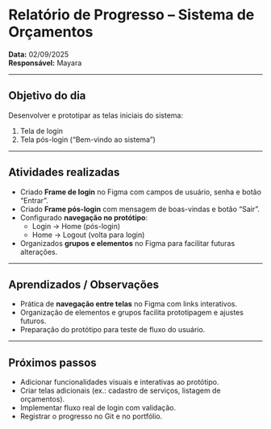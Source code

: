 # Relatório de Progresso – Sistema de Orçamentos

**Data:** 02/09/2025  
**Responsável:** Mayara  

---

## Objetivo do dia
Desenvolver e prototipar as telas iniciais do sistema:  
1. Tela de login  
2. Tela pós-login (“Bem-vindo ao sistema”)  

---

## Atividades realizadas
- Criado **Frame de login** no Figma com campos de usuário, senha e botão “Entrar”.  
- Criado **Frame pós-login** com mensagem de boas-vindas e botão “Sair”.  
- Configurado **navegação no protótipo**:  
  - Login → Home (pós-login)  
  - Home → Logout (volta para login)  
- Organizados **grupos e elementos** no Figma para facilitar futuras alterações.  

---

## Aprendizados / Observações
- Prática de **navegação entre telas** no Figma com links interativos.  
- Organização de elementos e grupos facilita prototipagem e ajustes futuros.  
- Preparação do protótipo para teste de fluxo do usuário.  

---

## Próximos passos
- Adicionar funcionalidades visuais e interativas ao protótipo.  
- Criar telas adicionais (ex.: cadastro de serviços, listagem de orçamentos).  
- Implementar fluxo real de login com validação.  
- Registrar o progresso no Git e no portfólio.